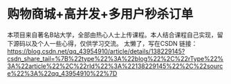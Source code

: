 # 购物商城+高并发+多用户秒杀订单
本项目来自著名B站大学，全部由热心人士上传课程。本人结合课程自己实现，留下源码以及个人一些心得，仅供学习交流。
太懒了，写在CSDN
链接：https://blog.csdn.net/qq_43954910/article/details/138229145?csdn_share_tail=%7B%22type%22%3A%22blog%22%2C%22rType%22%3A%22article%22%2C%22rId%22%3A%22138229145%22%2C%22source%22%3A%22qq_43954910%22%7D
